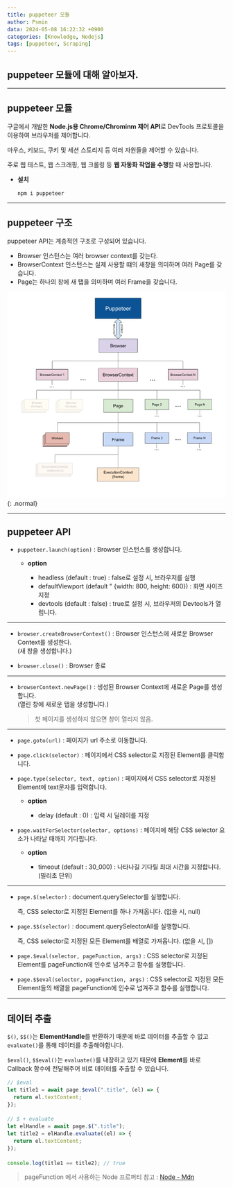 ```yaml
---
title: puppeteer 모듈
author: Psmin
data: 2024-05-08 16:22:32 +0900
categories: [Knowledge, Nodejs]
tags: [puppeteer, Scraping]
---
```


## puppeteer 모듈에 대해 알아보자.

---

## puppeteer 모듈

구글에서 개발한 **Node.js용 Chrome/Chrominm 제어 API**로 DevTools 프로토콜을 이용하여 브라우저를 제어합니다.

마우스, 키보드, 쿠키 및 세션 스토리지 등 여러 자원들을 제어할 수 있습니다.

주로 웹 테스트, 웹 스크래핑, 웹 크롤링 등 **웹 자동화 작업을 수행**할 때 사용합니다.

- **설치**

  ```console
  npm i puppeteer
  ```

---

## puppeteer 구조

puppeteer API는 계층적인 구조로 구성되어 있습니다.

- Browser 인스턴스는 여러 browser context를 갖는다.
- BrowserContext 인스턴스는 실제 사용할 떄의 새창을 의미하며 여러 Page를 갖습니다.
- Page는 하나의 창에 새 탭을 의미하며 여러 Frame을 갖습니다.

![puppeteer](/assets/img/puppeteer.png){: .normal}

---

## puppeteer API

- `puppeteer.launch(option)` : Browser 인스턴스를 생성합니다.

  - **option**

    - headless (default : true) : false로 설정 시, 브라우저를 실행
    - defaultViewport (default " {width: 800, height: 600}) : 화면 사이즈 지정
    - devtools (default : false) : true로 설정 시, 브라우저의 Devtools가 열립니다.

---

- `browser.createBrowserContext()` : Browser 인스턴스에 새로운 Browser Context를 생성한다.  
  (새 창을 생성합니다.)

- `browser.close()` : Browser 종료

---

- `browserContext.newPage()` : 생성된 Browser Context에 새로운 Page를 생성합니다.  
  (열린 창에 새로운 탭을 생성합니다.)

  > 첫 페이지를 생성하지 않으면 창이 열리지 않음.

---

- `page.goto(url)` : 페이지가 url 주소로 이동합니다.

- `page.click(selector)` : 페이지에서 CSS selector로 지정된 Element를 클릭합니다.

- `page.type(selector, text, option)` : 페이지에서 CSS selector로 지정된 Element에 text문자를 입력합니다.

  - **option**

    - delay (default : 0) : 입력 시 딜레이를 지정

- `page.waitForSelector(selector, options)` : 페이지에 해당 CSS selector 요소가 나타날 때까지 기다립니다.

  - **option**

    - timeout (default : 30_000) : 나타나길 기다릴 최대 시간을 지정합니다. (밀리초 단위)

---

- `page.$(selector)` : document.querySelector를 실행합니다.

  즉, CSS selector로 지정된 Element를 하나 가져옵니다. (없을 시, null)

- `page.$$(selector)` : document.querySelectorAll를 실행합니다.

  즉, CSS selector로 지정된 모든 Element를 배열로 가져옵니다. (없을 시, [])

- `page.$eval(selector, pageFunction, args)` : CSS selector로 지정된 Element를 pageFunction에 인수로 넘겨주고 함수를 실행합니다.

- `page.$$eval(selector, pageFunction, args)` : CSS selector로 지정된 모든 Element들의 배열을 pageFunction에 인수로 넘겨주고 함수를 실행합니다.

---

## 데이터 추출

`$()`, `$$()`는 **ElementHandle**를 반환하기 때문에 바로 데이터를 추출할 수 없고 `evaluate()`를 통해 데이터를 추출해야합니다.

`$eval()`, `$$eval()`는 `evaluate()`를 내장하고 있기 때문에 **Element**를 바로 Callback 함수에 전달해주어 비로 데이터를 추출할 수 있습니다.

```js
// $eval
let title1 = await page.$eval(".title", (el) => {
  return el.textContent;
});

// $ + evaluate
let elHandle = await page.$(".title");
let title2 = elHandle.evaluate((el) => {
  return el.textContent;
});

console.log(title1 == title2); // true
```

> pageFunction 에서 사용하는 Node 프로퍼티 참고 : [Node - Mdn](https://developer.mozilla.org/en-US/docs/Web/API/Node)

